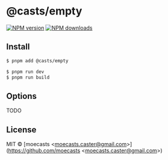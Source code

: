 # @casts/empty

[![NPM version](https://img.shields.io/npm/v/@casts/empty.svg?style=flat)](https://npmjs.org/package/@casts/empty)
[![NPM downloads](http://img.shields.io/npm/dm/@casts/empty.svg?style=flat)](https://npmjs.org/package/@casts/empty)

## Install

```bash
$ pnpm add @casts/empty
```

```bash
$ pnpm run dev
$ pnpm run build
```

## Options

TODO

## License

MIT © [moecasts &lt;moecasts.caster@gmail.com&gt;](https://github.com/moecasts &lt;moecasts.caster@gmail.com&gt;)
